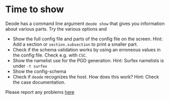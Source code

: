 # Time to show

Deode has a command line argument `deode show` that gives you information about various parts. Try the various options and

 * Show the full config file and parts of the config file on the screen. Hint: Add a section or `section.subsection` to print a smaller part.
 * Check if the schema validation works by using an erroneous values in the config file. Check e.g. with `CSC`.
 * Show the namelist use for the PGD generation. Hint: Surfex namelists is under `-t surfex`
 * Show the config-schema
 * Check if `deode` recognizes the host. How does this work? Hint: Check the case documentation.

Please report any problems [here](https://github.com/destination-earth-digital-twins/DE330_Training_2024/issues)
